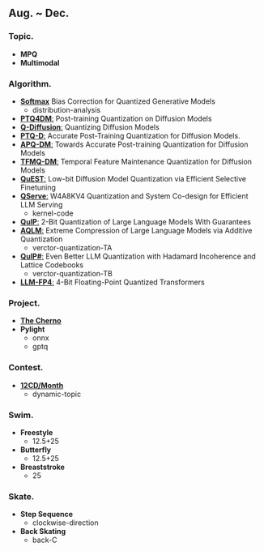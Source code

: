 ## Aug. ~ Dec.

### Topic. ###
  - **MPQ**
  - **Multimodal**
    
### Algorithm. ###
  - [**Softmax**](https://arxiv.org/abs/2309.01729) Bias Correction for Quantized Generative Models
    - distribution-analysis
  - [**PTQ4DM**:](https://arxiv.org/abs/2211.15736) Post-training Quantization on Diffusion Models
  - [**Q-Diffusion**:](https://arxiv.org/abs/2302.04304) Quantizing Diffusion Models
  - [**PTQ-D**:](https://arxiv.org/abs/2305.10657) Accurate Post-Training Quantization for Diffusion Models.
  - [**APQ-DM**:](https://arxiv.org/abs/2305.18723) Towards Accurate Post-training Quantization for Diffusion Models
  - [**TFMQ-DM**:](https://arxiv.org/abs/2311.16503) Temporal Feature Maintenance Quantization for Diffusion Models
  - [**QuEST**:](https://arxiv.org/abs/2402.03666) Low-bit Diffusion Model Quantization via Efficient Selective Finetuning
  - [**QServe**:](https://arxiv.org/abs/2405.04532) W4A8KV4 Quantization and System Co-design for Efficient LLM Serving
    - kernel-code
  - [**QuIP**:](https://arxiv.org/abs/2307.13304) 2-Bit Quantization of Large Language Models With Guarantees
  - [**AQLM**:](https://arxiv.org/abs/2401.06118) Extreme Compression of Large Language Models via Additive Quantization
    - verctor-quantization-TA
  - [**QuIP#**:](https://arxiv.org/abs/2402.04396) Even Better LLM Quantization with Hadamard Incoherence and Lattice Codebooks
    - verctor-quantization-TB
  - [**LLM-FP4**:](https://arxiv.org/abs/2310.16836) 4-Bit Floating-Point Quantized Transformers

### Project. ###
  - [**The Cherno**](https://www.youtube.com/@TheCherno)
  - **Pylight**
    - onnx
    - gptq
   
### Contest. ###
  - [**12CD/Month**](https://www.stopstalk.com/dashboard)
    - dynamic-topic

### Swim. ###
  - **Freestyle**
    - 12.5+25
  - **Butterfly**
    - 12.5+25
  - **Breaststroke**
    - 25

### Skate. ###
  - **Step Sequence**
    - clockwise-direction
  - **Back Skating**
    - back-C
